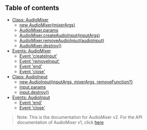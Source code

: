 ## Table of contents
- [Class: AudioMixer](./api/v2/AudioMixer.md#class-audiomixer)
  - [new AudioMixer(mixerArgs)](./api/v2/AudioMixer.md#new-audiomixermixerparams)
  - [AudioMixer.params](./api/v2/AudioMixer.md#audiomixerparams)
  - [AudioMixer.createAudioInput(inputArgs)](./api/v2/AudioMixer.md#audiomixercreateaudioinputinputargs)
  - [AudioMixer.removeAudioInput(audioInput)](./api/v2/AudioMixer.md#audiomixerremoveaudioinputaudioinput)
  - [AudioMixer.destroy()](./api/v2/AudioMixer.md#audiomixerdestroy)
- [Events: AudioMixer](./api/v2/AudioMixer.md#events-audiomixer)
  - [Event 'createInput'](./api/v2/AudioMixer.md#event-createinput)
  - [Event 'removeInput'](./api/v2/AudioMixer.md#event-removeinput)
  - [Event 'end'](./api/v2/AudioMixer.md#event-end)
  - [Event 'close'](./api/v2/AudioMixer.md#event-close)
- [Class: AudioInput](./api/v2/AudioInput.md#class-audioinput)
  - [new AudioInput(inputArgs, mixerArgs, removeFunction?)](./api/v2/AudioInput.md#new-audioinputinputparams-mixerparams-removefunction)
  - [input.params](./api/v2/AudioInput.md#audioinputparams)
  - [input.destroy()](./api/v2/AudioInput.md#inputdestroy)
- [Events: AudioInput](./api/v2/AudioInput.md#events-audioinput)
  - [Event 'end'](./api/v2/AudioInput.md#event-end)
  - [Event 'close'](./api/v2/AudioInput.md#event-close)

> Note: This is the documentation for AudioMixer v2.
> For the API documentation of AudioMixer v1, click [here](./api/v1/API.md)